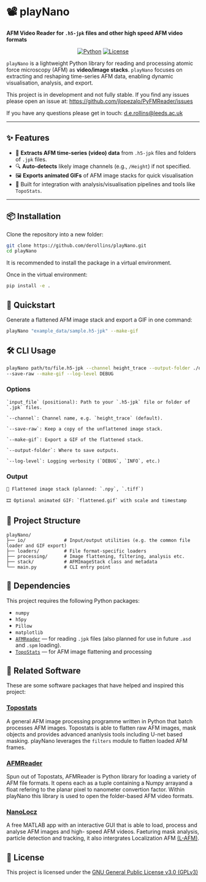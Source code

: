 # 📽️ playNano

**AFM Video Reader for `.h5-jpk` files and other high speed AFM video formats**

<div align="center">

[![Python](https://img.shields.io/badge/python-3.10%2B-blue)](https://www.python.org/)
[![License](https://img.shields.io/badge/license-GPLv3-blue)](LICENSE)

</div>

`playNano` is a lightweight Python library for reading and processing atomic force microscopy (AFM)
as **video/image stacks**. `playNano` focuses on extracting and reshaping time-series AFM data,
enabling dynamic visualisation, analysis, and export.

This project is in development and not fully stable. If you find any issues please open an issue at: 
https://github.com/jlopezalo/PyFMReader/issues

If you have any questions please get in touch: <d.e.rollins@leeds.ac.uk>

---

## ✨ Features

- 📂 **Extracts AFM time-series (video) data** from `.h5-jpk` files and folders of `.jpk` files.
- 🔍 **Auto-detects** likely image channels (e.g., `/Height`) if not specified.
- 🖼️ **Exports animated GIFs** of AFM image stacks for quick visualisation
- 🧠 Built for integration with analysis/visualisation pipelines and tools like `TopoStats`.

---

## 📦 Installation

Clone the repository into a new folder:

```bash
git clone https://github.com/derollins/playNano.git
cd playNano
```

It is recommended to install the package in a virtual environment.

Once in the virtual environment:

```bash
pip install -e .
```

## 🚀 Quickstart

Generate a flattened AFM image stack and export a GIF in one command:

```bash
playNano "example_data/sample.h5-jpk" --make-gif
```

## 🛠️ CLI Usage

```bash
playNano path/to/file.h5-jpk --channel height_trace --output-folder ./output 
--save-raw --make-gif --log-level DEBUG
```

### Options

    `input_file` (positional): Path to your `.h5-jpk` file or folder of `.jpk` files.

    `--channel`: Channel name, e.g. `height_trace` (default).

    `--save-raw`: Keep a copy of the unflattened image stack.

    `--make-gif`: Export a GIF of the flattened stack.

    `--output-folder`: Where to save outputs.

    `--log-level`: Logging verbosity (`DEBUG`, `INFO`, etc.)

### Output

    📂 Flattened image stack (planned: `.npy`, `.tiff`)

    🎞️ Optional animated GIF: `flattened.gif` with scale and timestamp

## 📁 Project Structure

```text
playNano/
├── io/              # Input/output utilities (e.g. the common file loader and GIF export)
├── loaders/         # File format-specific loaders
├── processing/      # Image flattening, filtering, analysis etc.
├── stack/           # AFMImageStack class and metadata
└── main.py          # CLI entry point
```

## 🧩 Dependencies

This project requires the following Python packages:

- `numpy`
- `h5py`
- `Pillow`
- `matplotlib`
- [`AFMReader`](https://github.com/AFM-SPM/AFMReader) — for reading `.jpk` files 
    (also planned for use in future `.asd` and `.spm` loading).
- [`TopoStats`](https://github.com/AFM-SPM/TopoStats) — for AFM image flattening and processing

## 🤝 Related Software

These are some software packages that have helped and inspired this project:

### [Topostats](https://github.com/AFM-SPM/TopoStats)

A general AFM image processing programme written in Python that batch processes AFM images.
Topostats is able to flatten raw AFM images, mask objects and provides advanced ananlysis tools
including U-net based masking. playNano leverages the `filters` module to flatten loaded AFM frames.

### [AFMReader](https://github.com/AFM-SPM/AFMReader)

Spun out of Topostats, AFMReader is Python library for loading a variety of AFM file formats. It opens 
each as a tuple containing a Numpy arrayand a float refering to the planar pixel to nanometer convertion
factor. Within playNano this library is used to open the folder-based AFM video formats.  

### [NanoLocz](https://github.com/George-R-Heath/NanoLocz)

A free MATLAB app with an interactive GUI that is able to load, process and analyse AFM images and 
high- speed AFM videos. Faeturing mask analysis, particle detection and tracking, it also 
intergrates Localization  AFM [(L-AFM)](https://www.nature.com/articles/s41586-021-03551-x).

## 📜 License

This project is licensed under the [GNU General Public License v3.0 (GPLv3)](https://www.gnu.org/licenses/gpl-3.0.html)
